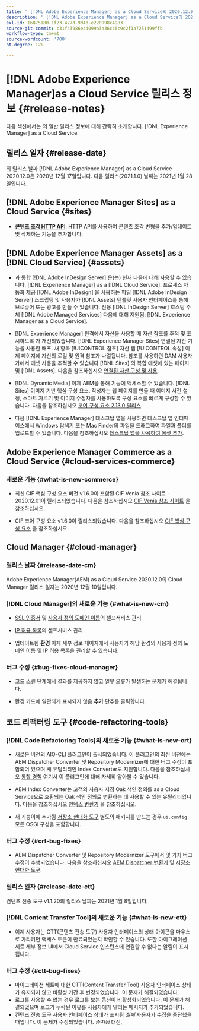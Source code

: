 ```yaml
---
title: ' [!DNL Adobe Experience Manager] as a Cloud Service의 2020.12.0 릴리스 정보입니다.'
description: ' [!DNL Adobe Experience Manager] as a Cloud Service의 2020.12.0 릴리스 정보입니다.'
exl-id: 16875180-1f23-477d-9d4d-e220998c4983
source-git-commit: c31f43986e44099a3a36cc6c9c2f1a7251499ffb
workflow-type: tm+mt
source-wordcount: '700'
ht-degree: 12%

---
```


# [!DNL Adobe Experience Manager]as a Cloud Service 릴리스 정보 {#release-notes}

다음 섹션에서는 의 일반 릴리스 정보에 대해 간략히 소개합니다. [!DNL Experience Manager] as a Cloud Service.

## 릴리스 일자 {#release-date}

의 릴리스 날짜 [!DNL Adobe Experience Manager] as a Cloud Service 2020.12.0은 2020년 12월 17일입니다.
다음 릴리스(2021.1.0) 날짜는 2021년 1월 28일입니다.

## [!DNL Adobe Experience Manager Sites] as a Cloud Service {#sites}

* **[콘텐츠 조각 HTTP API](/help/assets/content-fragments/assets-api-content-fragments.md)**: HTTP API를 사용하여 콘텐츠 조각 변형을 추가/업데이트 및 삭제하는 기능을 추가합니다.

## [!DNL Adobe Experience Manager Assets] as a [!DNL Cloud Service] {#assets}

* 과 통합 [!DNL Adobe InDesign Server] 은(는) 현재 다음에 대해 사용할 수 있습니다. [!DNL Experience Manager] as a [!DNL Cloud Service]. 프로세스 자동화 제공 [!DNL Adobe InDesign] 을 사용하는 파일 [!DNL Adobe InDesign Server] 스크립팅 및 사용자가 [!DNL Assets] 템플릿 사용자 인터페이스를 통해 브로슈어 또는 광고를 만들 수 있습니다. 전용 [!DNL InDesign Server] 호스팅 주체 [!DNL Adobe Managed Services] 다음에 대해 지원됨: [!DNL Experience Manager as a Cloud Service]. <!-- TBD: Add link to article. -->

* [!DNL Experience Manager] 원격에서 자산을 사용할 때 자산 참조를 추적 및 표시하도록 가 개선되었습니다. [!DNL Experience Manager Sites] 연결된 자산 기능을 사용한 배포. 새 항목 [!UICONTROL 참조] 자산 탭 [!UICONTROL 속성] 이제 페이지에 자산의 로컬 및 원격 참조가 나열됩니다. 참조를 사용하면 DAM 사용자가에서 에셋 사용을 추적할 수 있습니다 [!DNL Sites] 의 복합 에셋에 있는 페이지 및 [!DNL Assets]. 다음을 참조하십시오 [연결된 자산 구성 및 사용](/help/assets/use-assets-across-connected-assets-instances.md).

* [!DNL Dynamic Media] 이제 AEM을 통해 기능에 액세스할 수 있습니다. [!DNL Sites] 이미지 기반 핵심 구성 요소. 작성자는 웹 페이지를 만들 때 이미지 사전 설정, 스마트 자르기 및 이미지 수정자를 사용하도록 구성 요소를 빠르게 구성할 수 있습니다. 다음을 참조하십시오 [코어 구성 요소 2.13.0 릴리스](https://github.com/adobe/aem-core-wcm-components/releases/tag/core.wcm.components.reactor-2.13.0).

* 다음 [!DNL Experience Manager] 데스크탑 앱을 사용하면 데스크탑 앱 인터페이스에서 Windows 탐색기 또는 Mac Finder의 파일을 드래그하여 파일과 폴더를 업로드할 수 있습니다. 다음을 참조하십시오 [데스크탑 앱을 사용하여 에셋 추가](https://experienceleague.adobe.com/docs/experience-manager-desktop-app/using/using.html#upload-and-add-new-assets-to-aem).

## Adobe Experience Manager Commerce as a Cloud Service {#cloud-services-commerce}

### 새로운 기능 {#what-is-new-commerce}

* 최신 CIF 핵심 구성 요소 버전 v1.6.0이 포함된 CIF Venia 참조 사이트 - 2020.12.01이 릴리스되었습니다. 다음을 참조하십시오 [CIF Venia 참조 사이트](https://github.com/adobe/aem-cif-guides-venia/releases/tag/venia-2020.12.01) 을 참조하십시오.

* CIF 코어 구성 요소 v1.6.0이 릴리스되었습니다. 다음을 참조하십시오 [CIF 핵심 구성 요소](https://github.com/adobe/aem-core-cif-components/releases/tag/core-cif-components-reactor-1.6.0) 을 참조하십시오.

## Cloud Manager {#cloud-manager}

### 릴리스 날짜 {#release-date-cm}

Adobe Experience Manager(AEM) as a Cloud Service 2020.12.0의 Cloud Manager 릴리스 일자는 2020년 12월 10일입니다.

### [!DNL Cloud Manager]의 새로운 기능 {#what-is-new-cm}

* [SSL 인증서](/help/implementing/cloud-manager/managing-ssl-certifications/introduction.md) 및 [사용자 정의 도메인 이름](/help/implementing/cloud-manager/custom-domain-names/introduction.md)의 셀프서비스 관리

* [IP 허용 목록](/help/implementing/cloud-manager/ip-allow-lists/introduction.md)의 셀프서비스 관리

* 업데이트됨 **환경** 이제 세부 정보 페이지에서 사용자가 해당 환경의 사용자 정의 도메인 이름 및 IP 허용 목록을 관리할 수 있습니다.

### 버그 수정 {#bug-fixes-cloud-manager}

* 코드 스캔 단계에서 결과를 제공하지 않고 일부 오류가 발생하는 문제가 해결됩니다.

* 환경 카드에 일관되게 표시되지 않음 **추가** 단추를 클릭합니다.

## 코드 리팩터링 도구 {#code-refactoring-tools}

### [!DNL Code Refactoring Tools]의 새로운 기능 {#what-is-new-crt}

* 새로운 버전의 AIO-CLI 플러그인이 출시되었습니다. 이 플러그인의 최신 버전에는 AEM Dispatcher Converter 및 Repository Modernizer에 대한 버그 수정이 포함되어 있으며 새 유틸리티인 Index Converter도 지원합니다. 다음을 참조하십시오 [통합 경험](https://experienceleague.adobe.com/docs/experience-manager-cloud-service/content/migration-journey/refactoring-tools/unified-experience.html?lang=en#benefits) 여기서 이 플러그인에 대해 자세히 알아볼 수 있습니다.

* AEM Index Converter는 고객의 사용자 지정 Oak 색인 정의를 as a Cloud Service으로 호환되는 Oak 색인 정의로 변환하는 데 사용할 수 있는 유틸리티입니다. 다음을 참조하십시오 [인덱스 변환기](https://github.com/adobe/aem-cloud-service-source-migration/tree/master/packages/index-converter) 을 참조하십시오.

* 새 기능이에 추가됨 [저장소 현대화 도구](https://github.com/adobe/aem-cloud-service-source-migration/tree/master/packages/repository-modernizer) 별도의 패키지를 만드는 경우 `ui.config` 모든 OSGi 구성을 포함합니다.

### 버그 수정 {#crt-bug-fixes}

* AEM Dispatcher Converter 및 Repository Modernizer 도구에서 몇 가지 버그 수정이 수행되었습니다. 다음을 참조하십시오 [AEM Dispatcher 변환기](https://github.com/adobe/aem-cloud-service-source-migration/tree/master/packages/dispatcher-converter) 및 [저장소 현대화 도구](https://github.com/adobe/aem-cloud-service-source-migration/tree/master/packages/repository-modernizer).

### 릴리스 일자 {#release-date-ctt}

컨텐츠 전송 도구 v1.1.20의 릴리스 날짜는 2021년 1월 8일입니다.

### [!DNL Content Transfer Tool]의 새로운 기능 {#what-is-new-ctt}

* 이제 사용자는 CTT(콘텐츠 전송 도구) 사용자 인터페이스의 상태 아이콘을 마우스로 가리키면 액세스 토큰이 만료되었는지 확인할 수 있습니다. 또한 마이그레이션 세트 세부 정보 UI에서 Cloud Service 인스턴스에 연결할 수 없다는 알림이 표시됩니다.

### 버그 수정 {#ctt-bug-fixes}

* 마이그레이션 세트에 대한 CTT(Content Transfer Tool) 사용자 인터페이스 상태가 유지되지 않고 비활성 기간 후 변경되었습니다. 이 문제가 해결되었습니다.
* 로그를 사용할 수 없는 경우 로그를 보는 옵션이 비활성화되었습니다. 이 문제가 해결되었으며 로그가 누락된 이유를 사용자에게 알리는 메시지가 추가되었습니다.
* 컨텐츠 전송 도구 사용자 인터페이스 상태가 표시됨 *실패* 사용자가 수집을 중단했을 때입니다. 이 문제가 수정되었습니다. *중지됨* 대신,
